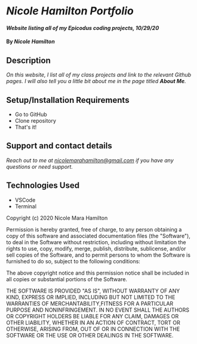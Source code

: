 # _Nicole Hamilton Portfolio_

#### _Website listing all of my Epicodus coding projects, 10/29/20_

#### By _**Nicole Hamilton**_

## Description

_On this website, I list all of my class projects and link to the relevant Github pages. I will also tell you a little bit about me in the page titled **About Me**._

## Setup/Installation Requirements

* Go to GitHub
* Clone repository
* That's it!

## Support and contact details

_Reach out to me at nicolemarahamilton@gmail.com if you have any questions or need support._

## Technologies Used

* VSCode
* Terminal

Copyright (c) 2020 Nicole Mara Hamilton

Permission is hereby granted, free of charge, to any person obtaining a copy of this software and associated documentation files (the "Software"), to deal in the Software without restriction, including without limitation the rights
to use, copy, modify, merge, publish, distribute, sublicense, and/or sell copies of the Software, and to permit persons to whom the Software is furnished to do so, subject to the following conditions:

The above copyright notice and this permission notice shall be included in all copies or substantial portions of the Software.

THE SOFTWARE IS PROVIDED "AS IS", WITHOUT WARRANTY OF ANY KIND, EXPRESS OR IMPLIED, INCLUDING BUT NOT LIMITED TO THE WARRANTIES OF MERCHANTABILITY,FITNESS FOR A PARTICULAR PURPOSE AND NONINFRINGEMENT. IN NO EVENT SHALL THE AUTHORS OR COPYRIGHT HOLDERS BE LIABLE FOR ANY CLAIM, DAMAGES OR OTHER LIABILITY, WHETHER IN AN ACTION OF CONTRACT, TORT OR OTHERWISE, ARISING FROM, OUT OF OR IN CONNECTION WITH THE SOFTWARE OR THE USE OR OTHER DEALINGS IN THE SOFTWARE.